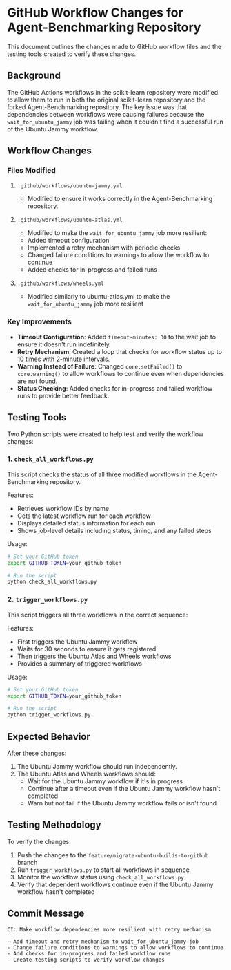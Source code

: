 # GitHub Workflow Changes for Agent-Benchmarking Repository

This document outlines the changes made to GitHub workflow files and the testing tools created to verify these changes.

## Background

The GitHub Actions workflows in the scikit-learn repository were modified to allow them to run in both the original scikit-learn repository and the forked Agent-Benchmarking repository. The key issue was that dependencies between workflows were causing failures because the `wait_for_ubuntu_jammy` job was failing when it couldn't find a successful run of the Ubuntu Jammy workflow.

## Workflow Changes

### Files Modified

1. `.github/workflows/ubuntu-jammy.yml`
   - Modified to ensure it works correctly in the Agent-Benchmarking repository.

2. `.github/workflows/ubuntu-atlas.yml`
   - Modified to make the `wait_for_ubuntu_jammy` job more resilient:
   - Added timeout configuration
   - Implemented a retry mechanism with periodic checks
   - Changed failure conditions to warnings to allow the workflow to continue
   - Added checks for in-progress and failed runs

3. `.github/workflows/wheels.yml`
   - Modified similarly to ubuntu-atlas.yml to make the `wait_for_ubuntu_jammy` job more resilient

### Key Improvements

- **Timeout Configuration**: Added `timeout-minutes: 30` to the wait job to ensure it doesn't run indefinitely.
- **Retry Mechanism**: Created a loop that checks for workflow status up to 10 times with 2-minute intervals.
- **Warning Instead of Failure**: Changed `core.setFailed()` to `core.warning()` to allow workflows to continue even when dependencies are not found.
- **Status Checking**: Added checks for in-progress and failed workflow runs to provide better feedback.

## Testing Tools

Two Python scripts were created to help test and verify the workflow changes:

### 1. `check_all_workflows.py`

This script checks the status of all three modified workflows in the Agent-Benchmarking repository.

Features:
- Retrieves workflow IDs by name
- Gets the latest workflow run for each workflow
- Displays detailed status information for each run
- Shows job-level details including status, timing, and any failed steps

Usage:
```bash
# Set your GitHub token
export GITHUB_TOKEN=your_github_token

# Run the script
python check_all_workflows.py
```

### 2. `trigger_workflows.py`

This script triggers all three workflows in the correct sequence:

Features:
- First triggers the Ubuntu Jammy workflow
- Waits for 30 seconds to ensure it gets registered
- Then triggers the Ubuntu Atlas and Wheels workflows
- Provides a summary of triggered workflows

Usage:
```bash
# Set your GitHub token
export GITHUB_TOKEN=your_github_token

# Run the script
python trigger_workflows.py
```

## Expected Behavior

After these changes:

1. The Ubuntu Jammy workflow should run independently.
2. The Ubuntu Atlas and Wheels workflows should:
   - Wait for the Ubuntu Jammy workflow if it's in progress
   - Continue after a timeout even if the Ubuntu Jammy workflow hasn't completed
   - Warn but not fail if the Ubuntu Jammy workflow fails or isn't found

## Testing Methodology

To verify the changes:

1. Push the changes to the `feature/migrate-ubuntu-builds-to-github` branch
2. Run `trigger_workflows.py` to start all workflows in sequence
3. Monitor the workflow status using `check_all_workflows.py`
4. Verify that dependent workflows continue even if the Ubuntu Jammy workflow hasn't completed

## Commit Message

```
CI: Make workflow dependencies more resilient with retry mechanism

- Add timeout and retry mechanism to wait_for_ubuntu_jammy job
- Change failure conditions to warnings to allow workflows to continue
- Add checks for in-progress and failed workflow runs
- Create testing scripts to verify workflow changes
``` 
